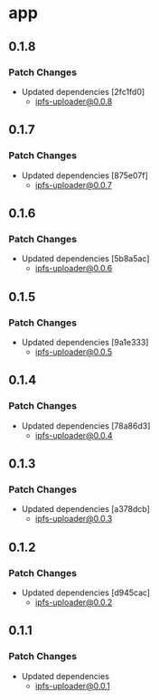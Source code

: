 # app

## 0.1.8

### Patch Changes

- Updated dependencies [2fc1fd0]
  - ipfs-uploader@0.0.8

## 0.1.7

### Patch Changes

- Updated dependencies [875e07f]
  - ipfs-uploader@0.0.7

## 0.1.6

### Patch Changes

- Updated dependencies [5b8a5ac]
  - ipfs-uploader@0.0.6

## 0.1.5

### Patch Changes

- Updated dependencies [9a1e333]
  - ipfs-uploader@0.0.5

## 0.1.4

### Patch Changes

- Updated dependencies [78a86d3]
  - ipfs-uploader@0.0.4

## 0.1.3

### Patch Changes

- Updated dependencies [a378dcb]
  - ipfs-uploader@0.0.3

## 0.1.2

### Patch Changes

- Updated dependencies [d945cac]
  - ipfs-uploader@0.0.2

## 0.1.1

### Patch Changes

- Updated dependencies
  - ipfs-uploader@0.0.1
